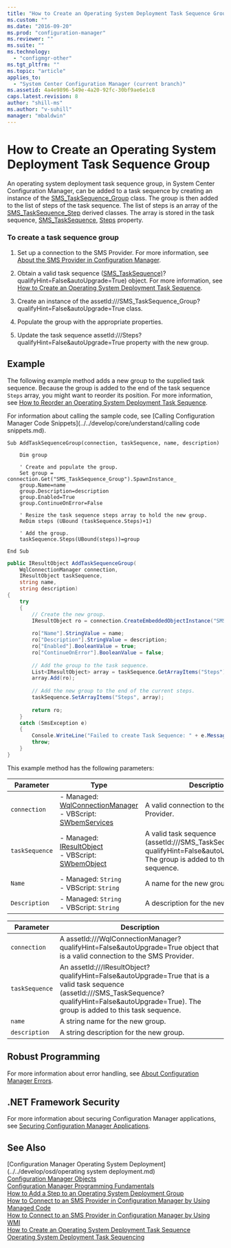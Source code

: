 ```yaml
---
title: "How to Create an Operating System Deployment Task Sequence Group"
ms.custom: ""
ms.date: "2016-09-20"
ms.prod: "configuration-manager"
ms.reviewer: ""
ms.suite: ""
ms.technology: 
  - "configmgr-other"
ms.tgt_pltfrm: ""
ms.topic: "article"
applies_to: 
  - "System Center Configuration Manager (current branch)"
ms.assetid: 4a4e9896-549e-4a20-92fc-30bf9ae6e1c8
caps.latest.revision: 8
author: "shill-ms"
ms.author: "v-suhill"
manager: "mbaldwin"
---
```

# How to Create an Operating System Deployment Task Sequence Group
An operating system deployment task sequence group, in System Center Configuration Manager, can be added to a task sequence by creating an instance of the [SMS_TaskSequence_Group](assetId:///SMS_TaskSequence_Group?qualifyHint=False&autoUpgrade=True) class. The group is then added to the list of steps of the task sequence. The list of steps is an array of the [SMS_TaskSequence_Step](assetId:///SMS_TaskSequence_Step?qualifyHint=False&autoUpgrade=True) derived classes. The array is stored in the task sequence, [SMS_TaskSequence](assetId:///SMS_TaskSequence?qualifyHint=False&autoUpgrade=True), [Steps](assetId:///Steps?qualifyHint=False&autoUpgrade=True) property.  
  
### To create a task sequence group  
  
1.  Set up a connection to the SMS Provider. For more information, see [About the SMS Provider in Configuration Manager](../../develop/core/understand/about-the-sms-provider-in-configuration-manager.md).  
  
2.  Obtain a valid task sequence ([SMS_TaskSequence)](assetId:///SMS_TaskSequence)?qualifyHint=False&autoUpgrade=True) object. For more information, see [How to Create an Operating System Deployment Task Sequence](../../develop/osd/how-to-create-an-operating-system-deployment-task-sequence.md).  
  
3.  Create an instance of the assetId:///SMS_TaskSequence_Group?qualifyHint=False&autoUpgrade=True class.  
  
4.  Populate the group with the appropriate properties.  
  
5.  Update the task sequence assetId:///Steps?qualifyHint=False&autoUpgrade=True property with the new group.  
  
## Example  
 The following example method adds a new group to the supplied task sequence. Because the group is added to the end of the task sequence `Steps` array, you might want to reorder its position. For more information, see [How to Reorder an Operating System Deployment Task Sequence](../../develop/osd/how-to-reorder-an-operating-system-deployment-task-sequence.md).  
  
 For information about calling the sample code, see [Calling Configuration Manager Code Snippets](../../develop/core/understand/calling code snippets.md).  
  
```vbs  
Sub AddTaskSequenceGroup(connection, taskSequence, name, description)  
  
    Dim group    
  
    ' Create and populate the group.  
    Set group = connection.Get("SMS_TaskSequence_Group").SpawnInstance_  
    group.Name=name  
    group.Description=description  
    group.Enabled=True  
    group.ContinueOnError=False  
  
    ' Resize the task sequence steps array to hold the new group.  
    ReDim steps (UBound (taskSequence.Steps)+1)    
  
    ' Add the group.  
    taskSequence.Steps(UBound(steps))=group  
  
End Sub  
```  
  
```c#  
public IResultObject AddTaskSequenceGroup(  
    WqlConnectionManager connection,   
    IResultObject taskSequence,   
    string name,   
    string description)  
{  
    try  
    {  
        // Create the new group.  
        IResultObject ro = connection.CreateEmbeddedObjectInstance("SMS_TaskSequence_Group");  
  
        ro["Name"].StringValue = name;  
        ro["Description"].StringValue = description;  
        ro["Enabled"].BooleanValue = true;  
        ro["ContinueOnError"].BooleanValue = false;  
  
        // Add the group to the task sequence.  
        List<IResultObject> array = taskSequence.GetArrayItems("Steps");  
        array.Add(ro);  
  
        // Add the new group to the end of the current steps.  
        taskSequence.SetArrayItems("Steps", array);  
  
        return ro;  
    }  
    catch (SmsException e)  
    {  
        Console.WriteLine("Failed to create Task Sequence: " + e.Message);  
        throw;  
    }  
}  
```  
  
 This example method has the following parameters:  
  
|Parameter|Type|Description|  
|---------------|----------|-----------------|  
|`connection`|-   Managed: [WqlConnectionManager](assetId:///WqlConnectionManager?qualifyHint=False&autoUpgrade=True)<br />-   VBScript: [SWbemServices](assetId:///SWbemServices?qualifyHint=False&autoUpgrade=True)|A valid connection to the SMS Provider.|  
|`taskSequence`|-   Managed: [IResultObject](assetId:///IResultObject?qualifyHint=False&autoUpgrade=True)<br />-   VBScript: [SWbemObject](assetId:///SWbemObject?qualifyHint=False&autoUpgrade=True)|A valid task sequence (assetId:///SMS_TaskSequence?qualifyHint=False&autoUpgrade=True). The group is added to this task sequence.|  
|`Name`|-   Managed: `String`<br />-   VBScript: `String`|A name for the new group.|  
|`Description`|-   Managed: `String`<br />-   VBScript: `String`|A description for the new group.|  
  
|Parameter|Description|  
|---------------|-----------------|  
|`connection`|A assetId:///WqlConnectionManager?qualifyHint=False&autoUpgrade=True object that is a valid connection to the SMS Provider.|  
|`taskSequence`|An assetId:///IResultObject?qualifyHint=False&autoUpgrade=True that is a valid task sequence (assetId:///SMS_TaskSequence?qualifyHint=False&autoUpgrade=True). The group is added to this task sequence.|  
|`name`|A string name for the new group.|  
|`description`|A string description for the new group.|  
  
## Robust Programming  
 For more information about error handling, see [About Configuration Manager Errors](../../develop/core/understand/about-configuration-manager-errors.md).  
  
## .NET Framework Security  
 For more information about securing Configuration Manager applications, see [Securing Configuration Manager Applications](../../develop/core/understand/securing-configuration-manager-applications.md).  
  
## See Also  
 [Configuration Manager Operating System Deployment](../../develop/osd/operating system deployment.md)   
 [Configuration Manager Objects](../../develop/core/understand/configuration-manager-objects.md)   
 [Configuration Manager Programming Fundamentals](../../develop/core/understand/configuration-manager-programming-fundamentals.md)   
 [How to Add a Step to an Operating System Deployment Group](../../develop/osd/how-to-add-a-step-to-an-operating-system-deployment-group.md)   
 [How to Connect to an SMS Provider in Configuration Manager by Using Managed Code](../../develop/core/understand/2a435561-01b7-45d5-b7cf-89fc1845025f.md)   
 [How to Connect to an SMS Provider in Configuration Manager by Using WMI](../../develop/core/understand/how-to-connect-to-an-sms-provider-in-configuration-manager-by-using-wmi.md)   
 [How to Create an Operating System Deployment Task Sequence](../../develop/osd/how-to-create-an-operating-system-deployment-task-sequence.md)   
 [Operating System Deployment Task Sequencing](../../develop/osd/operating-system-deployment-task-sequencing.md)